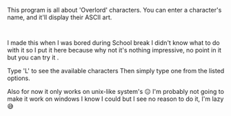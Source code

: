 
 This program is all about 'Overlord' characters. You can enter a character's name, and it'll display their ASCII art.
                                                                                                                                                
                                                                                                                                                                                               
I made this when I was bored during School break I didn't know what to do with it so I put it here because why not it's nothing impressive, no point in it but you can try it .
                                                                                                                    
                                                                                                                            
Type 'L' to see the available characters Then simply type one from the listed options. 

Also for now it only works on unix-like system's 😑 
I'm probably not going to make it work on windows I know I could but I see no reason to do it, I'm lazy 😅
